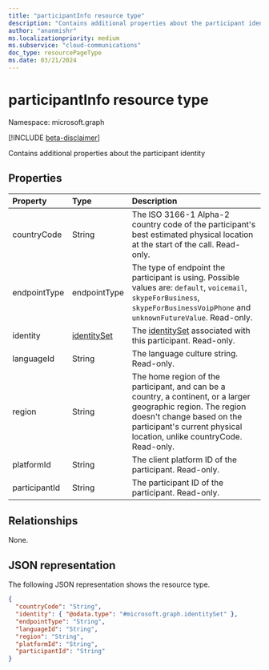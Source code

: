 ```yaml
---
title: "participantInfo resource type"
description: "Contains additional properties about the participant identity"
author: "ananmishr"
ms.localizationpriority: medium
ms.subservice: "cloud-communications"
doc_type: resourcePageType
ms.date: 03/21/2024
---
```


# participantInfo resource type

Namespace: microsoft.graph

[!INCLUDE [beta-disclaimer](../../includes/beta-disclaimer.md)]

Contains additional properties about the participant identity

## Properties

| Property         | Type                            | Description                                                                                                                                                                                                      |
| :--------------- | :------------------------------ | :-----------------------------------------------------------------------------------------------------------------------------------------------------------                                                     |
| countryCode      | String                          | The ISO 3166-1 Alpha-2 country code of the participant's best estimated physical location at the start of the call. Read-only.                                                                                   |
| endpointType     | endpointType                          | The type of endpoint the participant is using. Possible values are: `default`, `voicemail`, `skypeForBusiness`, `skypeForBusinessVoipPhone` and `unknownFutureValue`. Read-only.                                                                    |
| identity         | [identitySet](identityset.md)   | The [identitySet](identityset.md) associated with this participant. Read-only.                                                                                                                                   |
| languageId       | String                          | The language culture string. Read-only.                                                                                                                                                                          |
| region           | String                          | The home region of the participant, and can be a country, a continent, or a larger geographic region. The region doesn't change based on the participant's current physical location, unlike countryCode. Read-only. |
| platformId       | String                          | The client platform ID of the participant. Read-only.    |
| participantId    | String                          | The participant ID of the participant. Read-only.    |


## Relationships
None.

## JSON representation

The following JSON representation shows the resource type.

<!-- {
  "blockType": "resource",
  "optionalProperties": [
    "countryCode",
    "endpointType",
    "languageId",
    "region",
    "platformId",
    "participantId"
  ],
  "@odata.type": "microsoft.graph.participantInfo"
}-->
```json
{
  "countryCode": "String",
  "identity": { "@odata.type": "#microsoft.graph.identitySet" },
  "endpointType": "String",
  "languageId": "String",
  "region": "String",
  "platformId": "String",
  "participantId": "String"
}
```

<!-- uuid: 8fcb5dbc-d5aa-4681-8e31-b001d5168d79
2015-10-25 14:57:30 UTC -->
<!--
{
  "type": "#page.annotation",
  "description": "participantInfo resource",
  "keywords": "",
  "section": "documentation",
  "tocPath": "",
  "suppressions": []
}
-->


